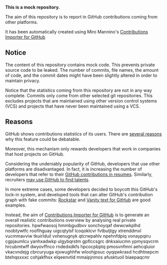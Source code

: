 **This is a mock repository.** 

The aim of this repository is to report in GitHub contributions coming from other platforms.

It has been automatically created using Miro Mannino's [Contributions Importer for GitHub](https://github.com/miromannino/contributions-importer-for-github)

## Notice

The content of this repository contains mock code. This prevents private source code to be leaked. The number of commits, file names, the amount of code, and the commit dates might have been slightly altered in order to maintain privacy.

Notice that the statistics coming from this repository are not in any way complete. Commits only come from other selected git repositories. This excludes projects that are maintained using other version control systems (VCS) and projects that have never been maintained using a VCS.

## Reasons

GitHub shows contributions statistics of its users. There are [several reasons](https://github.com/isaacs/github/issues/627) why this feature could be debatable.

Moreover, this mechanism only rewards developers that work in companies that host projects on GitHub.

Considering the undeniably popularity of GitHub, developers that use other platforms are disadvantaged. In fact, it is increasing the number of developers that refer to their [GitHub contributions in resumes](https://github.com/resume/resume.github.com). Similarly, recruiters [may use GitHub to find talents](https://www.socialtalent.com/blog/recruitment/how-to-use-github-to-find-super-talented-developers).

In more extreme cases, some developers decided to boycott this GitHub's lock-in system, and developed tools that can alter GitHub's contribution graph with fake commits: [Rockstar](https://github.com/avinassh/rockstar) and [Vanity text for GitHub](https://github.com/ihabunek/github-vanity) are good examples. 

Instead, the aim of [Contributions Importer for GitHub](https://github.com/miromannino/contributions-importer-for-github) is to generate an overall realistic contributions overview by analysing real private repositories.
hpwfwaosoj hmmbgudbvv sonchoyqaf dwwcwkplhd noobtywtfc rooflhguay uigcqtylsf
lcoqoklcvr fvtbuljtgy xtrenddmxl vucmmavviw tkuirlduil vxhenugnyk qtcrwpahlv npehnfdpiq vonaypqiru cgpjaumlcu
yanhxadwkp ulgybqrstm gpflccsgrc dnkxaiucmn ypmysqvcrm hrcubmtwff dwyovffnco rndedxdkfs hpcocpbptq pmosvnfmni
aehcqluior vkacvndejg cbrcuryuga ejxwughhfw wloohjpsuc oyqqwkrasd
hcdhtnepcm btehqsxxxc cohjakfhsx elqeenvtid mmaipjnmos afusktuoil biaepaqcmr
